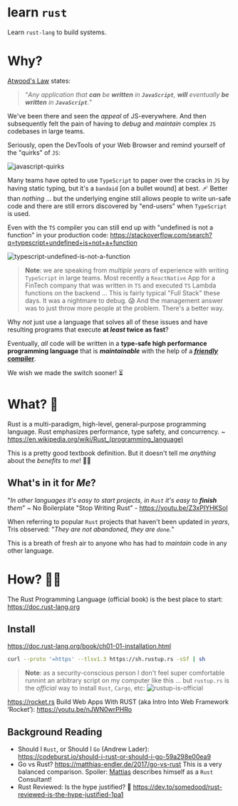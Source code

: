 # learn `rust`

Learn `rust-lang` to build systems.

# Why? 

[Atwood's Law](https://en.wikipedia.org/wiki/Jeff_Atwood#Career) 
states:

> “_Any application that **can** be **written** in **`JavaScript`**, 
> **will** eventually **be written** in **`JavaScript`**._”

We've been there and seen the _appeal_ of JS-everywhere.
And then subsequently felt the pain of having to _debug_ and _maintain_ 
complex `JS` codebases in large teams. 

Seriously, open the DevTools of your Web Browser
and remind yourself of the "quirks" of `JS`:

![javascript-quirks](https://user-images.githubusercontent.com/194400/218910187-895842b1-9e1e-4a8f-a860-7b3346a0f6b1.png)

Many teams have opted to use `TypeScript` 
to paper over the cracks in `JS` by having static typing,
but it's a `bandaid` [on a bullet wound] at best. 🩹
Better than _nothing_ ... 
but the underlying engine still allows 
people to write un-safe code
and there are still errors discovered by "end-users"
when `TypeScript` is used. 

Even with the `TS` compiler you can still end up with 
"undefined is not a function" in your production code: 
https://stackoverflow.com/search?q=typescript+undefined+is+not+a+function

![typescript-undefined-is-not-a-function](https://user-images.githubusercontent.com/194400/218911289-528ed8a4-e619-408e-8e51-4ceee501dbaa.png)

> **Note**: we are speaking from _multiple years_ of experience 
> with writing `TypeScript` in large teams. 
> Most recently
> a `ReactNative` App for a FinTech company 
> that was written in `TS`
> and executed `TS` Lambda functions on the backend ... 
> This is fairly typical "Full Stack" these days.
> It was a nightmare to debug. 😱
> And the management answer 
> was to just throw more people at the problem. 
> There's a better way. 

Why _not_ just use a language 
that solves all of these issues
and have resulting programs 
that execute **at _least_ twice as fast**?


Eventually, _all_ code will be written in 
a **type-safe high performance programming language**
that is ***maintainable***
with the help of a 
[**_friendly_ compiler**](https://youtu.be/0rJ94rbdteE). 

We wish we made the switch sooner! ⏳


# What? 💭

Rust is a multi-paradigm, high-level, general-purpose programming language. 
Rust emphasizes performance, type safety, and concurrency.
~ https://en.wikipedia.org/wiki/Rust_(programming_language)

This is a pretty good textbook definition. 
But it doesn't tell me _anything_ about the _benefits_ to _me_! 🤷‍♂️

## What's in it for _Me_?


"_In other languages it's easy to start projects,
in `Rust` it's easy to **finish** them_" 
~ No Boilerplate "Stop Writing Rust" - https://youtu.be/Z3xPIYHKSoI

When referring to popular `Rust` projects
that haven't been updated in _years_,
Tris observed:
"_They are not abandoned, they are `done`._"

This is a breath of fresh air 
to anyone who has 
had to _maintain_ code 
in any other language.


# How? 👩‍💻

The Rust Programming Language (official book)
is the best place to start: 
https://doc.rust-lang.org


## Install

https://doc.rust-lang.org/book/ch01-01-installation.html


```sh
curl --proto '=https' --tlsv1.3 https://sh.rustup.rs -sSf | sh

```

> **Note**: as a security-conscious person I don't feel super comfortable
runnint an arbitrary script on my computer like this ...
but `rustup.rs` is the _official_ way to install `Rust`, `Cargo`, etc:
![rustup-is-official](https://user-images.githubusercontent.com/194400/216534229-29d4df72-2e63-460c-b342-fc52d18a722f.png)


https://rocket.rs
Build Web Apps With RUST (aka Intro Into Web Framework ‘Rocket’):
https://youtu.be/nJWN0wrPHRo

## Background Reading

+ Should I `Rust`, or Should I `Go` (Andrew Lader): 
https://codeburst.io/should-i-rust-or-should-i-go-59a298e00ea9
+ Go vs Rust?
https://matthias-endler.de/2017/go-vs-rust
This is a very balanced comparison.
Spoiler: 
[Mattias](https://github.com/mre) 
describes himself as a `Rust` Consultant!
+ Rust Reviewed: Is the hype justified? 🦀
https://dev.to/somedood/rust-reviewed-is-the-hype-justified-1pa1